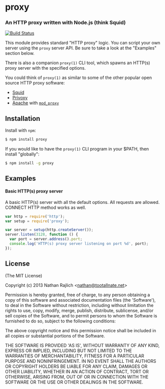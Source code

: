 proxy
=====
### An HTTP proxy written with Node.js (think Squid)
[![Build Status](https://travis-ci.org/TooTallNate/proxy.png?branch=master)](https://travis-ci.org/TooTallNate/proxy)

This module provides standard "HTTP proxy" logic. You can script your own server
using the `proxy` server API. Be sure to take a look at the "Examples" section
below.

There is also a companion `proxy(1)` CLI tool, which spawns an HTTP(s) proxy
server with the specified options.

You could think of `proxy(1)` as similar to some of the other popular open
source HTTP proxy software:

 * [Squid][]
 * [Privoxy][]
 * [Apache][] with [`mod_proxy`][mod_proxy]


Installation
------------

Install with `npm`:

``` bash
$ npm install proxy
```

If you would like to have the `proxy(1)` CLI program in your $PATH, then install
"globally":

``` bash
$ npm install -g proxy
```


Examples
--------

#### Basic HTTP(s) proxy server

A basic HTTP(s) server with all the default options. All requests are allowed.
CONNECT HTTP method works as well.

``` js
var http = require('http');
var setup = require('proxy');

var server = setup(http.createServer());
server.listen(3128, function () {
  var port = server.address().port;
  console.log('HTTP(s) proxy server listening on port %d', port);
});
```


License
-------

(The MIT License)

Copyright (c) 2013 Nathan Rajlich &lt;nathan@tootallnate.net&gt;

Permission is hereby granted, free of charge, to any person obtaining
a copy of this software and associated documentation files (the
'Software'), to deal in the Software without restriction, including
without limitation the rights to use, copy, modify, merge, publish,
distribute, sublicense, and/or sell copies of the Software, and to
permit persons to whom the Software is furnished to do so, subject to
the following conditions:

The above copyright notice and this permission notice shall be
included in all copies or substantial portions of the Software.

THE SOFTWARE IS PROVIDED 'AS IS', WITHOUT WARRANTY OF ANY KIND,
EXPRESS OR IMPLIED, INCLUDING BUT NOT LIMITED TO THE WARRANTIES OF
MERCHANTABILITY, FITNESS FOR A PARTICULAR PURPOSE AND NONINFRINGEMENT.
IN NO EVENT SHALL THE AUTHORS OR COPYRIGHT HOLDERS BE LIABLE FOR ANY
CLAIM, DAMAGES OR OTHER LIABILITY, WHETHER IN AN ACTION OF CONTRACT,
TORT OR OTHERWISE, ARISING FROM, OUT OF OR IN CONNECTION WITH THE
SOFTWARE OR THE USE OR OTHER DEALINGS IN THE SOFTWARE.


[Squid]: http://www.squid-cache.org/
[Privoxy]: http://www.privoxy.org/
[Apache]: http://www.apache.org/
[mod_proxy]: http://httpd.apache.org/docs/current/mod/mod_proxy.html

